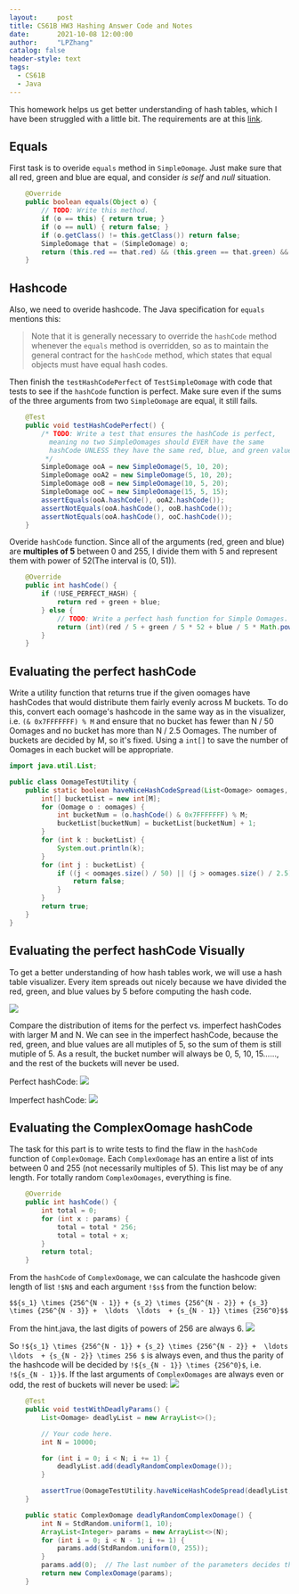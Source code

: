 ```yaml
---
layout:     post
title: CS61B HW3 Hashing Answer Code and Notes
date:       2021-10-08 12:00:00
author:     "LPZhang"
catalog: false
header-style: text
tags: 
  - CS61B
  - Java
---
```



This homework helps us get better understanding of hash tables, which I have been struggled with a little bit. The requirements are at this [link](https://sp18.datastructur.es/materials/hw/hw3/hw3).

## Equals
First task is to overide `equals` method in `SimpleOomage`. Just make sure that all red, green and blue are equal, and consider *is self* and *null* situation.

```java
	@Override
    public boolean equals(Object o) {
        // TODO: Write this method.
        if (o == this) { return true; }
        if (o == null) { return false; }
        if (o.getClass() != this.getClass()) return false;
        SimpleOomage that = (SimpleOomage) o;
        return (this.red == that.red) && (this.green == that.green) && (this.blue == that.blue);
    }
```

## Hashcode
Also, we need to overide hashcode.
The Java specification for `equals` mentions this: 
> Note that it is generally necessary to override the `hashCode` method whenever the `equals` method is overridden, so as to maintain the general contract for the `hashCode` method, which states that equal objects must have equal hash codes.

Then finish the `testHashCodePerfect` of `TestSimpleOomage` with code that tests to see if the `hashCode` function is perfect. Make sure even if the sums of the three arguments from two `SimpleOomage` are equal, it still fails.

```java
    @Test
    public void testHashCodePerfect() {
        /* TODO: Write a test that ensures the hashCode is perfect,
          meaning no two SimpleOomages should EVER have the same
          hashCode UNLESS they have the same red, blue, and green values!
         */
        SimpleOomage ooA = new SimpleOomage(5, 10, 20);
        SimpleOomage ooA2 = new SimpleOomage(5, 10, 20);
        SimpleOomage ooB = new SimpleOomage(10, 5, 20);
        SimpleOomage ooC = new SimpleOomage(15, 5, 15);
        assertEquals(ooA.hashCode(), ooA2.hashCode());
        assertNotEquals(ooA.hashCode(), ooB.hashCode());
        assertNotEquals(ooA.hashCode(), ooC.hashCode());
    }
```

Overide `hashCode` function. Since all of the arguments (red, green and blue) are **multiples of 5** between 0 and 255, I divide them with 5 and represent them with power of 52(The interval is (0, 51)).

```java
    @Override
    public int hashCode() {
        if (!USE_PERFECT_HASH) {
            return red + green + blue;
        } else {
            // TODO: Write a perfect hash function for Simple Oomages.
            return (int)(red / 5 + green / 5 * 52 + blue / 5 * Math.pow(52, 2));
        }
    }
```

## Evaluating the perfect hashCode
Write a utility function that returns true if the given oomages have hashCodes that would distribute them fairly evenly across M buckets. To do this, convert each oomage's hashcode in the same way as in the visualizer, i.e. `(& 0x7FFFFFFF) % M` and ensure that no bucket has fewer than N / 50 Oomages and no bucket has more than N / 2.5 Oomages.
The number of buckets are decided by M, so it's fixed. Using a `int[]` to save the number of Oomages in each bucket will be appropriate.

```java
import java.util.List;

public class OomageTestUtility {
    public static boolean haveNiceHashCodeSpread(List<Oomage> oomages, int M) {
        int[] bucketList = new int[M];
        for (Oomage o : oomages) {
            int bucketNum = (o.hashCode() & 0x7FFFFFFF) % M;
            bucketList[bucketNum] = bucketList[bucketNum] + 1;
        }
        for (int k : bucketList) {
            System.out.println(k);
        }
        for (int j : bucketList) {
            if ((j < oomages.size() / 50) || (j > oomages.size() / 2.5)) {
                return false;
            }
        }
        return true;
    }
}
```

## Evaluating the perfect hashCode Visually

To get a better understanding of how hash tables work, we will use a hash table visualizer. Every item spreads out nicely because we have divided the red, green, and blue values by 5 before computing the hash code.

![](https://github.com/Ramer42/Ramer42.github.io/blob/master/img/in-post/2021-10-08-CS61B-HW3/visualization-2.jpg?raw=true)

Compare the distribution of items for the perfect vs. imperfect hashCodes with larger M and N. We can see in the imperfect hashCode, because the red, green, and blue values are all mutiples of 5, so the sum of them is still mutiple of 5. As a result, the bucket number will always be 0, 5, 10, 15……, and the rest of the buckets will never be used.

Perfect hashCode:
![](https://github.com/Ramer42/Ramer42.github.io/blob/master/img/in-post/2021-10-08-CS61B-HW3/visualization-3.gif?raw=true)

Imperfect hashCode:
![](https://github.com/Ramer42/Ramer42.github.io/blob/master/img/in-post/2021-10-08-CS61B-HW3/visualization-4.gif?raw=true)

## Evaluating the ComplexOomage hashCode

The task for this part is to write tests to find the flaw in the `hashCode` function of `ComplexOomage`. Each `ComplexOomage` has an entire a list of ints between 0 and 255 (not necessarily multiples of 5). This list may be of any length. For totally random `ComplexOomages`, everything is fine.
```java
    @Override
    public int hashCode() {
        int total = 0;
        for (int x : params) {
            total = total * 256;
            total = total + x;
        }
        return total;
    }
```
From the `hashCode` of `ComplexOomage`, we can calculate the hashcode given length of list `!$N$` and each argument `!$s$` from the function below:
```mathjax!
$${s_1} \times {256^{N - 1}} + {s_2} \times {256^{N - 2}} + {s_3} \times {256^{N - 3}} +  \ldots  \ldots  + {s_{N - 1}} \times {256^0}$$
```
From the hint.java, the last digits of powers of 256 are always 6. 
![](https://github.com/Ramer42/Ramer42.github.io/blob/master/img/in-post/2021-10-08-CS61B-HW3/visualization-5.jpg?raw=true)

So `!${s_1} \times {256^{N - 1}} + {s_2} \times {256^{N - 2}} +  \ldots  \ldots  + {s_{N - 2}} \times 256 $` is always even, and thus the parity of the hashcode will be decided by `!${s_{N - 1}} \times {256^0}$`, i.e. `!${s_{N - 1}}$`. If the last arguments of `ComplexOomages` are always even or odd, the rest of buckets will never be used:
![](https://github.com/Ramer42/Ramer42.github.io/blob/master/img/in-post/2021-10-08-CS61B-HW3/visualization-6.jpg?raw=true)
```java
 	@Test
    public void testWithDeadlyParams() {
        List<Oomage> deadlyList = new ArrayList<>();

        // Your code here.
        int N = 10000;

        for (int i = 0; i < N; i += 1) {
            deadlyList.add(deadlyRandomComplexOomage());
        }

        assertTrue(OomageTestUtility.haveNiceHashCodeSpread(deadlyList, 10));
    }

    public static ComplexOomage deadlyRandomComplexOomage() {
        int N = StdRandom.uniform(1, 10);
        ArrayList<Integer> params = new ArrayList<>(N);
        for (int i = 0; i < N - 1; i += 1) {
            params.add(StdRandom.uniform(0, 255));
        }
        params.add(0);  // The last number of the parameters decides the last digit of the hashcode, since decides the bucket number
        return new ComplexOomage(params);
    }
```
